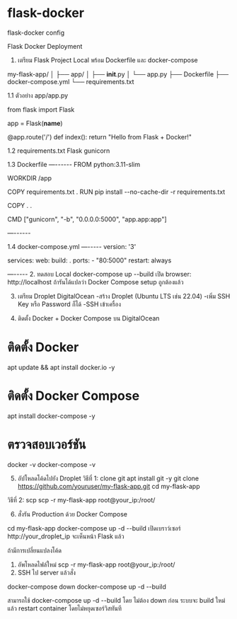 # flask-docker
flask-docker config

Flask Docker Deployment


1. เตรียม Flask Project Local พร้อม Dockerfile และ docker-compose

my-flask-app/
│
├── app/
│   ├── __init__.py
│   └── app.py
├── Dockerfile
├── docker-compose.yml
└── requirements.txt

1.1 ตัวอย่าง app/app.py

from flask import Flask

app = Flask(__name__)

@app.route('/')
def index():
    return "Hello from Flask + Docker!"

1.2 requirements.txt
Flask
gunicorn

1.3 Dockerfile
—------
FROM python:3.11-slim

WORKDIR /app

COPY requirements.txt .
RUN pip install --no-cache-dir -r requirements.txt

COPY . .

CMD ["gunicorn", "-b", "0.0.0.0:5000", "app.app:app"]

—------

1.4 docker-compose.yml
—-----
version: '3'

services:
  web:
    build: .
    ports:
      - "80:5000"
    restart: always

—-----
2. ทดสอบ Local
docker-compose up --build
เปิด browser: http://localhost  ถ้ารันได้แปลว่า Docker Compose setup ถูกต้องแล้ว

3. เตรียม Droplet DigitalOcean
-สร้าง Droplet (Ubuntu LTS เช่น 22.04)
-เพิ่ม SSH Key หรือ Password ก็ได้
-SSH เข้าเครื่อง

4. ติดตั้ง Docker + Docker Compose บน DigitalOcean

# ติดตั้ง Docker
apt update && apt install docker.io -y

# ติดตั้ง Docker Compose
apt install docker-compose -y

# ตรวจสอบเวอร์ชัน
docker -v
docker-compose -v

5. อัปโหลดโค้ดไปยัง Droplet
วิธีที่ 1: clone git
apt install git -y
git clone https://github.com/youruser/my-flask-app.git
cd my-flask-app


วิธีที่ 2: scp
scp -r my-flask-app root@your_ip:/root/

6. สั่งรัน Production ด้วย Docker Compose

cd my-flask-app
docker-compose up -d --build
เปิดเบราว์เซอร์ http://your_droplet_ip จะเห็นหน้า Flask แล้ว

ถ้ามีการเปลี่ยนแปลงโค้ด

1. อัพโหลดไฟล์ใหม่
scp -r my-flask-app root@your_ip:/root/
2. SSH ไป server แล้วสั่ง

docker-compose down
docker-compose up -d --build

สามารถใช้ docker-compose up -d --build โดย ไม่ต้อง down ก่อน ระบบจะ build ใหม่แล้ว restart container โดยไม่หยุดเซอร์วิสทันที

